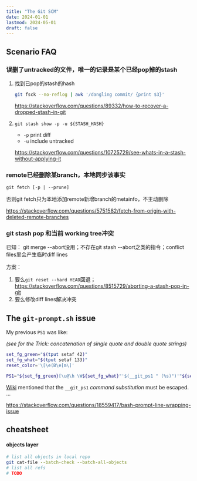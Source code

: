 ```yaml
---
title: "The Git SCM"
date: 2024-01-01
lastmod: 2024-05-01
draft: false
---
```


## Scenario FAQ

### 误删了untracked的文件，唯一的记录是某个已经pop掉的stash

1. 找到已pop的stash的hash
    
    ```bash
    git fsck --no-reflog | awk '/dangling commit/ {print $3}'
    ```
    https://stackoverflow.com/questions/89332/how-to-recover-a-dropped-stash-in-git

2. `git stash show -p -u ${STASH_HASH}`

    - `-p`  print diff
    - `-u`  include untracked

    https://stackoverflow.com/questions/10725729/see-whats-in-a-stash-without-applying-it


### remote已经删除某branch，本地同步该事实

`git fetch [-p | --prune]`


否则git fetch只为本地添加remote新增branch的metainfo，不主动删除

https://stackoverflow.com/questions/5751582/fetch-from-origin-with-deleted-remote-branches

### git stash pop 和当前 working tree冲突

已知：
git merge --abort没用；不存在git stash --abort之类的指令；conflict files里会产生临时diff lines

方案：
1. 要么`git reset --hard HEAD`回退；
    https://stackoverflow.com/questions/8515729/aborting-a-stash-pop-in-git
2. 要么修改diff lines解决冲突

## The `git-prompt.sh` issue

My previous `PS1` was like:

*(see [](../linux/bash-memo.md) for the Trick: concatenation of single quote and double quote strings)*

```bash
set_fg_green="$(tput setaf 42)"
set_fg_what="$(tput setaf 133)"
reset_color='\[\e(B\e[m\]'

PS1="${set_fg_green}[\u@\h \W${set_fg_what}"'$(__git_ps1 " (%s)")'"${set_fg_green}]\$ ${reset_color}"
```

[Wiki](https://wiki.archlinux.org/title/Git#Git_prompt) mentioned that the `__git_ps1` *command substitution* must be escaped. ...

https://stackoverflow.com/questions/18559417/bash-prompt-line-wrapping-issue

## cheatsheet

#### objects layer

```sh
# list all objects in local repo
git cat-file --batch-check --batch-all-objects
# list all refs
# TODO
```
